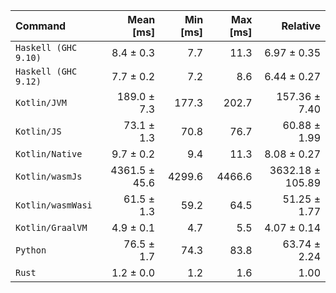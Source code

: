 | Command | Mean [ms] | Min [ms] | Max [ms] | Relative |
|:---|---:|---:|---:|---:|
| `Haskell (GHC 9.10)` | 8.4 ± 0.3 | 7.7 | 11.3 | 6.97 ± 0.35 |
| `Haskell (GHC 9.12)` | 7.7 ± 0.2 | 7.2 | 8.6 | 6.44 ± 0.27 |
| `Kotlin/JVM` | 189.0 ± 7.3 | 177.3 | 202.7 | 157.36 ± 7.40 |
| `Kotlin/JS` | 73.1 ± 1.3 | 70.8 | 76.7 | 60.88 ± 1.99 |
| `Kotlin/Native` | 9.7 ± 0.2 | 9.4 | 11.3 | 8.08 ± 0.27 |
| `Kotlin/wasmJs` | 4361.5 ± 45.6 | 4299.6 | 4466.6 | 3632.18 ± 105.89 |
| `Kotlin/wasmWasi` | 61.5 ± 1.3 | 59.2 | 64.5 | 51.25 ± 1.77 |
| `Kotlin/GraalVM` | 4.9 ± 0.1 | 4.7 | 5.5 | 4.07 ± 0.14 |
| `Python` | 76.5 ± 1.7 | 74.3 | 83.8 | 63.74 ± 2.24 |
| `Rust` | 1.2 ± 0.0 | 1.2 | 1.6 | 1.00 |
